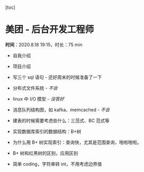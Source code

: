 [toc]

# 美团 - 后台开发工程师

**时间**：2020.8.18 19:15，时长：75 min

- 自我介绍
- 项目介绍
- 写三个 sql 语句 - 还好周末的时候准备了一下
- 分布式文件系统 - *不会*
- linux 中 I/O 模型 - *没答好*
- 消息队列结构图，如 kafka、memcached - *不会*
- 建表的时候需要考虑些什么：三范式、BC 范式等
- 实现数据库索引的数据结构：B+树

- 为什么用 B+ 树实现索引：查询快，尤其是范围查询，啪啦啪啦。
- B+ 树和红黑树的区别，应用区别

- 简单 coding，字符串转 int，不用考虑边界值
